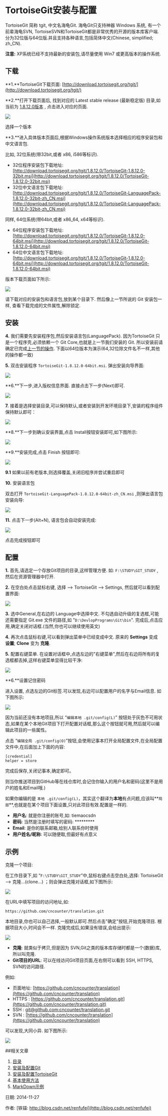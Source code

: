 TortoiseGit安装与配置
==

TortoiseGit 简称 tgit, 中文名海龟Git. 海龟Git只支持神器 Windows 系统, 有一个前辈海龟SVN, TortoiseSVN和TortoiseGit都是非常优秀的开源的版本库客户端. 分为32位版与64位版.并且支持各种语言,包括简体中文(Chinese, simplified; zh_CN).

**注意:** XP系统已经不支持最新的安装包,请尽量使用 Win7 或更高版本的操作系统.

## 下载

**1.**TortoiseGit下载页面: [http://download.tortoisegit.org/tgit/](http://download.tortoisegit.org/tgit/)

**2.**打开下载页面后, 找到对应的 Latest stable release (最新稳定版) 目录,如当前为 [1.8.12.0版本](http://download.tortoisegit.org/tgit/1.8.12.0/) , 点击进入对应的页面. 

![](201_StableGit.png)

选择一个版本

**3.**进入具体版本页面后,根据Windows操作系统版本选择相应的程序安装包和中文语言包.

比如, 32位系统(带32bit,或者 x86, i586等标识).

- 32位程序安装包下载地址: [http://download.tortoisegit.org/tgit/1.8.12.0/TortoiseGit-1.8.12.0-32bit.msi](http://download.tortoisegit.org/tgit/1.8.12.0/TortoiseGit-1.8.12.0-32bit.msi)
- 32位中文语言包下载地址: [http://download.tortoisegit.org/tgit/1.8.12.0/TortoiseGit-LanguagePack-1.8.12.0-32bit-zh_CN.msi](http://download.tortoisegit.org/tgit/1.8.12.0/TortoiseGit-LanguagePack-1.8.12.0-32bit-zh_CN.msi)

同样, 64位系统(带64bit,或者 x86_64, x64等标识).

- 64位程序安装包下载地址: [http://download.tortoisegit.org/tgit/1.8.12.0/TortoiseGit-1.8.12.0-64bit.msi](http://download.tortoisegit.org/tgit/1.8.12.0/TortoiseGit-1.8.12.0-64bit.msi)
- 64位中文语言包下载地址: [http://download.tortoisegit.org/tgit/1.8.12.0/TortoiseGit-1.8.12.0-64bit.msi](http://download.tortoisegit.org/tgit/1.8.12.0/TortoiseGit-1.8.12.0-64bit.msi)

版本下载页面如下所示:

![](202_gitVersion.png)

请下载对应的安装包和语言包,放到某个目录下. 然后像上一节所说的 Git 安装包一样, 查看下载完成的文件属性,解除锁定.

## 安装

**4.** 我们需要先安装程序包,然后安装语言包(LanguagePack). 因为TortoiseGit 只是一个程序壳,必须依赖一个 Git Core,也就是上一节我们安装的 Git. 所以安装前请确定已完成[上一节的操作](01_GitInstall.md). 下面以64位版本为演示(64,32位除文件名不一样,其他的操作都一致)

**5.** 双击安装程序 `TortoiseGit-1.8.12.0-64bit.msi`. 弹出安装向导界面:

![](203_tgitWizard.png)

**6.**下一步,进入版权信息界面. 直接点击下一步(Next)即可.

![](204_tgit_License.png)

**7.** 接着是选择安装目录,可以保持默认,或者安装到开发环境目录下,安装的程序组件保持默认即可：

![](205_tgit_dir.png)

**8.**下一步到确认安装界面,点击 Install按钮安装即可,如下图所示:

![](206_install_tgit.png)

**9.**安装完成,点击 Finish 按钮即可:

![](207_tgit_installed.png)

**9.1** 如果以前有老版本,则选择覆盖,关闭旧程序并尝试重启即可

**10.** 安装语言包

双击打开 `TortoiseGit-LanguagePack-1.8.12.0-64bit-zh_CN.msi` ,则弹出语言包安装向导:

![](208_LanguageWizard.png)

**11.** 点击下一步(Alt+N), 语言包会自动安装完成:

![](209_LangPackFinished.png)

点击完成按钮即可

## 配置

**1.** 首先,请选定一个存放Git项目的目录,这样管理方便. 如: `F:\STUDY\GIT_STUDY` , 然后在资源管理器中打开.

**2.** 在空白处点击鼠标右键, 选择 --> TortoiseGit --> Settings, 然后就可以看到配置界面:
 
![](210_LanguageSel.png)

**3.** 选中General,在右边的 Language中选择中文. 不勾选自动升级的复选框,可能还需要指定 Git.exe 文件的路径,如 "`D:\DevlopPrograms\Git\bin`". 完成后,点击应用,确定关闭对话框.(当然,你也可以继续使用英文)

**4.** 再次点击鼠标右键,可以看到弹出菜单中已经变成中文. 原来的 **Settings** 变成 **设置**;  **Clone** 变为 **克隆**.

**5.** 配置右键菜单. 在设置对话框中,点选左边的"右键菜单",然后在右边将所有的复选框都去掉,这样右键菜单显得比较干净:

![](211_contextMenu.png)

**6.**设置记住密码

进入设置, 点选左边的Git标签.可以发现,右边可以配置用户的名字与Email信息. 如下图所示:

![](212_remberpass.png)

因为当前还没有本地项目,所以 “`编辑本地 .git/config(L)`” 按钮处于灰色不可用状态,如果在某个本地Git项目下打开配置对话框,那么这个按钮就可用,然后就可以编辑此项目的一些属性。

点击 “`编辑全局 .git/config(O)`”按钮,会使用记事本打开全局配置文件,在全局配置文件中,在后面加上下面的内容:

	[credential]
	helper = store

完成后保存,关闭记事本,确定即可。

则当你推送项目到GitHub等在线仓库时,会记住你输入的用户名和密码(这里不是用户的姓名和Email哦.)

如果你编辑的是 `本地 .git/config(L)`，其实这个翻译为**本地**有点问题,应该叫**`局部`**,也就是在某个项目下面设置,只对此项目有效.配置是一样的.

- **用户名**: 就是你注册的账号,如: tiemaocsdn
- **密码**:   当然是注册时填写的密码: *********
- **Email**: 是你的联系邮箱,给别人联系你时使用
- **用户姓名/昵称**: 可以随便取,但最好有点意义

## 示例

克隆一个项目:

在工作目录下,如 “`F:\STUDY\GIT_STUDY`”中,鼠标右键点击空白处,选择:  TortoiseGit --> 克隆...(clone...) ；则会弹出克隆对话框,如下图所示:

![](213_CloneRepository.png)

在URL中填写项目的访问地址,如:

	https://github.com/cncounter/translation.git

本地目录,你也可以自己选择,一般默认即可.然后点击"确定"按钮,开始克隆项目. 根据项目大小,时间会不一样. 克隆完成后,如果没有错误,会给出提示:

![](215_cloneok.png)

- **克隆**: 就类似于拷贝,但是因为 SVN,Git之类的版本库存储时都是一个(数据)库,所以叫克隆.
- **Git项目的URL**: 可以在线访问Git项目页面,在右侧可以看到 SSH, HTTPS, SVN的访问路径.

例如:

- 页面地址: [https://github.com/cncounter/translation](https://github.com/cncounter/translation)
- HTTPS :   [https://github.com/cncounter/translation.git](https://github.com/cncounter/translation.git)
- SSH : [git@github.com:cncounter/translation.git](git@github.com:cncounter/translation.git)
- SVN : [https://github.com/cncounter/translation](https://github.com/cncounter/translation)

可以发现,大同小异. 如下图所示:

![](214_cloneurl.png)

##相关文章

1. [目录](GitHelp.md)
1. [安装及配置Git](01_GitInstall.md)
1. [安装及配置TortoiseGit](02_TortoiseGit.md)
1. [基本使用方法](03_Usage.md)
1. [MarkDown示例](04_MarkDownDemo.md)


日期: 2014-11-27

作者: [铁锚: http://blog.csdn.net/renfufei](http://blog.csdn.net/renfufei)
